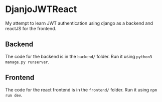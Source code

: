 # DjanjoJWTReact

My attempt to learn JWT authentication using django as a backend and reactJS for the frontend.

## Backend
The code for the backend is in the `backend/` folder. Run it using `python3 manage.py runserver`.  

## Frontend
The code for the react frontend is in the `frontend/` folder. Run it using `npm run dev`.  